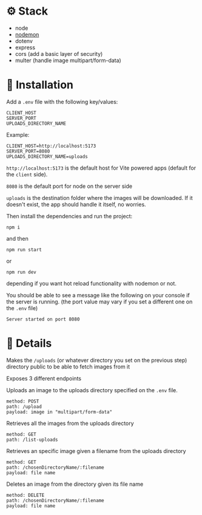 # ⚙️ Stack

- node
- [nodemon](https://www.npmjs.com/package/nodemon)
- dotenv
- express
- cors (add a basic layer of security)
- multer (handle image multipart/form-data)

# 🚀 Installation

Add a `.env` file with the following key/values:

```
CLIENT_HOST
SERVER_PORT
UPLOADS_DIRECTORY_NAME
```

Example:

```
CLIENT_HOST=http://localhost:5173
SERVER_PORT=8080
UPLOADS_DIRECTORY_NAME=uploads
```

`http://localhost:5173` is the default host for Vite powered apps (default for the `client` side).

`8080` is the default port for node on the server side

`uploads` is the destination folder where the images will be downloaded. If it doesn't exist, the app should handle it itself, no worries.

Then install the dependencies and run the project:

```shell
npm i
```

and then

```shell
npm run start
```

or

```shell
npm run dev
```

depending if you want hot reload functionality with nodemon or not.

You should be able to see a message like the following on your console if the server is running. (the port value may vary if you set a different one on the `.env` file)

```
Server started on port 8080
```

# 📝 Details

Makes the `/uploads` (or whatever directory you set on the previous step) directory public to be able to fetch images from it

Exposes 3 different endpoints

Uploads an image to the uploads directory specified on the `.env` file.

```
method: POST
path: /upload
payload: image in "multipart/form-data"
```

Retrieves all the images from the uploads directory

```
method: GET
path: /list-uploads
```

Retrieves an specific image given a filename from the uploads directory

```
method: GET
path: /chosenDirectoryName/:filename
payload: file name
```

Deletes an image from the directory given its file name

```
method: DELETE
path: /chosenDirectoryName/:filename
payload: file name
```
